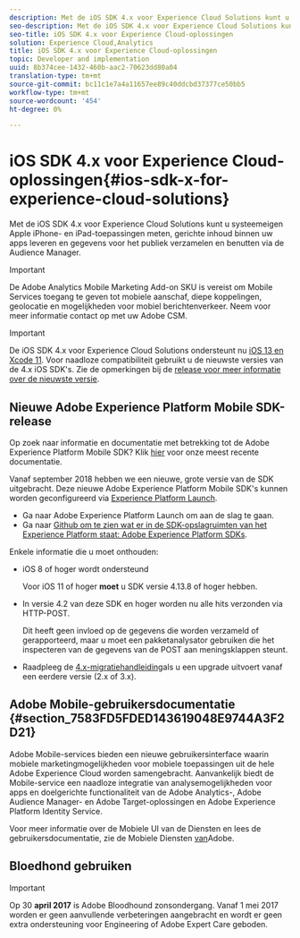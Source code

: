 ```yaml
---
description: Met de iOS SDK 4.x voor Experience Cloud Solutions kunt u systeemeigen Apple iPhone- en iPad-toepassingen meten, gerichte inhoud binnen uw apps leveren en gegevens voor het publiek verzamelen en benutten via de Audience Manager.
seo-description: Met de iOS SDK 4.x voor Experience Cloud Solutions kunt u systeemeigen Apple iPhone- en iPad-toepassingen meten, gerichte inhoud binnen uw apps leveren en gegevens voor het publiek verzamelen en benutten via de Audience Manager.
seo-title: iOS SDK 4.x voor Experience Cloud-oplossingen
solution: Experience Cloud,Analytics
title: iOS SDK 4.x voor Experience Cloud-oplossingen
topic: Developer and implementation
uuid: 8b374cee-1432-460b-aac2-70623dd80a04
translation-type: tm+mt
source-git-commit: bc11c1e7a4a11657ee89c40ddcbd37377ce50bb5
workflow-type: tm+mt
source-wordcount: '454'
ht-degree: 0%

---
```



# iOS SDK 4.x voor Experience Cloud-oplossingen{#ios-sdk-x-for-experience-cloud-solutions}

Met de iOS SDK 4.x voor Experience Cloud Solutions kunt u systeemeigen Apple iPhone- en iPad-toepassingen meten, gerichte inhoud binnen uw apps leveren en gegevens voor het publiek verzamelen en benutten via de Audience Manager.

>[!IMPORTANT]
>
>De Adobe Analytics Mobile Marketing Add-on SKU is vereist om Mobile Services toegang te geven tot mobiele aanschaf, diepe koppelingen, geolocatie en mogelijkheden voor mobiel berichtenverkeer. Neem voor meer informatie contact op met uw Adobe CSM.

>[!IMPORTANT]
>
>De iOS SDK 4.x voor Experience Cloud Solutions ondersteunt nu [iOS 13 en Xcode 11](https://developer.apple.com/ios/). Voor naadloze compatibiliteit gebruikt u de nieuwste versies van de 4.x iOS SDK&#39;s. Zie de opmerkingen bij de [release voor meer informatie over de nieuwste versie](/help/ios/rel-notes.md).

## Nieuwe Adobe Experience Platform Mobile SDK-release

Op zoek naar informatie en documentatie met betrekking tot de Adobe Experience Platform Mobile SDK? Klik [hier](https://aep-sdks.gitbook.io/docs/) voor onze meest recente documentatie.

Vanaf september 2018 hebben we een nieuwe, grote versie van de SDK uitgebracht. Deze nieuwe Adobe Experience Platform Mobile SDK&#39;s kunnen worden geconfigureerd via [Experience Platform Launch](https://www.adobe.com/experience-platform/launch.html).

* Ga naar Adobe Experience Platform Launch om aan de slag te gaan.
* Ga naar [Github om te zien wat er in de SDK-opslagruimten van het Experience Platform staat: Adobe Experience Platform SDKs](https://github.com/Adobe-Marketing-Cloud/acp-sdks).

Enkele informatie die u moet onthouden:

* iOS 8 of hoger wordt ondersteund

   Voor iOS 11 of hoger **moet** u SDK versie 4.13.8 of hoger hebben.

* In versie 4.2 van deze SDK en hoger worden nu alle hits verzonden via HTTP-POST.

   Dit heeft geen invloed op de gegevens die worden verzameld of gerapporteerd, maar u moet een pakketanalysator gebruiken die het inspecteren van de gegevens van de POST aan meningsklappen steunt.

* Raadpleeg de [4.x-migratiehandleiding](/help/ios/getting-started/migration-v3.md)als u een upgrade uitvoert vanaf een eerdere versie (2.x of 3.x).

## Adobe Mobile-gebruikersdocumentatie {#section_7583FD5FDED143619048E9744A3F2D21}

Adobe Mobile-services bieden een nieuwe gebruikersinterface waarin mobiele marketingmogelijkheden voor mobiele toepassingen uit de hele Adobe Experience Cloud worden samengebracht. Aanvankelijk biedt de Mobile-service een naadloze integratie van analysemogelijkheden voor apps en doelgerichte functionaliteit van de Adobe Analytics-, Adobe Audience Manager- en Adobe Target-oplossingen en Adobe Experience Platform Identity Service.

Voor meer informatie over de Mobiele UI van de Diensten en lees de gebruikersdocumentatie, zie de Mobiele Diensten [van](/help/using/home.md)Adobe.

## Bloedhond gebruiken

>[!IMPORTANT]
>
>Op 30 **april 2017** is Adobe Bloodhound zonsondergang. Vanaf 1 mei 2017 worden er geen aanvullende verbeteringen aangebracht en wordt er geen extra ondersteuning voor Engineering of Adobe Expert Care geboden.
